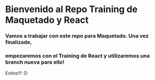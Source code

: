 # Bienvenido al Repo Training de Maquetado y React
### Vamos a trabajar con este repo para Maquetado. Una vez finalizade,
### empezaremos con el Training de React y utilizaremos una branch nueva para ello! 

Exitos!!! :D
